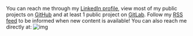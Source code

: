 You can reach me through my [LinkedIn profile](https://www.linkedin.com/in/michel-lavoie-71841526/), view most of my public projects on [GitHub](https://github.com/miek770) and at least 1 public project on [GitLab](https://gitlab.com/miek770). Follow my [RSS feed](/feed) to be informed when new content is available! You can also reach me directly at: ![img](/static/email.png)